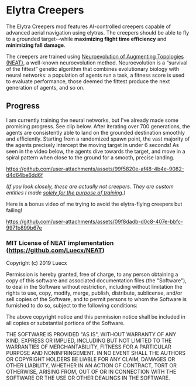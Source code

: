 
# Elytra Creepers

The Elytra Creepers mod features AI-controlled creepers capable of advanced aerial navigation using elytras. The creepers should be able to fly to a grounded target--while **maximizing flight time efficiency** and **minimizing fall damage**.

The creepers are trained using [Neuroevolution of Augmenting Topologies (NEAT)](https://en.wikipedia.org/wiki/Neuroevolution_of_augmenting_topologies), a well-known neuroevolution method. Neuroevolution is a “survival of the fittest” genetic algorithm that combines evolutionary biology with neural networks: a population of agents run a task, a fitness score is used to evaluate performance, those deemed the fittest produce the next generation of agents, and so on.

## Progress
I am currently training the neural networks, but I've already made some promising progress. See clip below. After iterating over 700 generations, the agents are consistently able to land on the grounded destination smoothly and efficiently. Starting from a randomized spawn point, the vast majority of the agents precisely intercept the moving target in under 6 seconds! As seen in the video below, the agents dive towards the target, and move in a spiral pattern when close to the ground for a smooth, precise landing. 

https://github.com/user-attachments/assets/99f5820e-af48-4b4e-9082-d4d64be6dd6f

_(If you look closely, these are actually not creepers. They are custom entities I made [solely for the purpose of training](https://github.com/wleethecoder/Elytra-Creepers-Minecraft-Mod/issues/25).)_

Here is a bonus video of me trying to avoid the elytra-flying creepers but failing!

https://github.com/user-attachments/assets/09f8dadb-d0c8-407e-bbfc-9971b899b67e

### MIT License of NEAT implementation (https://github.com/Luecx/NEAT)

Copyright (c) 2019 Luecx

Permission is hereby granted, free of charge, to any person obtaining a copy
of this software and associated documentation files (the "Software"), to deal
in the Software without restriction, including without limitation the rights
to use, copy, modify, merge, publish, distribute, sublicense, and/or sell
copies of the Software, and to permit persons to whom the Software is
furnished to do so, subject to the following conditions:

The above copyright notice and this permission notice shall be included in all
copies or substantial portions of the Software.

THE SOFTWARE IS PROVIDED "AS IS", WITHOUT WARRANTY OF ANY KIND, EXPRESS OR
IMPLIED, INCLUDING BUT NOT LIMITED TO THE WARRANTIES OF MERCHANTABILITY,
FITNESS FOR A PARTICULAR PURPOSE AND NONINFRINGEMENT. IN NO EVENT SHALL THE
AUTHORS OR COPYRIGHT HOLDERS BE LIABLE FOR ANY CLAIM, DAMAGES OR OTHER
LIABILITY, WHETHER IN AN ACTION OF CONTRACT, TORT OR OTHERWISE, ARISING FROM,
OUT OF OR IN CONNECTION WITH THE SOFTWARE OR THE USE OR OTHER DEALINGS IN THE
SOFTWARE.
